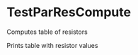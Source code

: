# TestParResCompute
Computes table of resistors

Prints table with resistor values

<actually just a test project>
  
